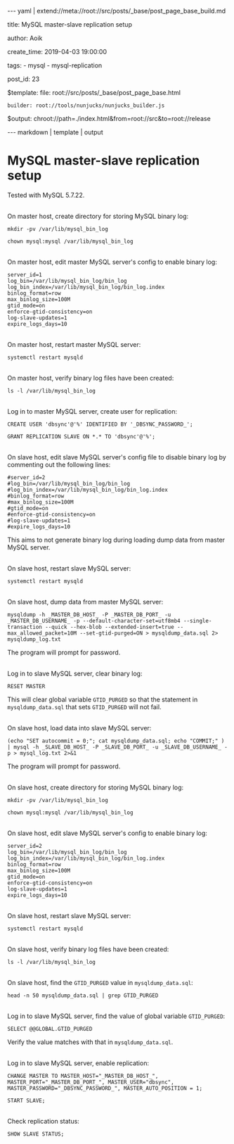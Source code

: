--- yaml | extend://meta://root://src/posts/_base/post_page_base_build.md

title: MySQL master-slave replication setup

author: Aoik

create_time: 2019-04-03 19:00:00

tags:
    - mysql
    - mysql-replication

post_id: 23

$template:
    file: root://src/posts/_base/post_page_base.html

    builder: root://tools/nunjucks/nunjucks_builder.js

$output: chroot://path=./index.html&from=root://src&to=root://release

--- markdown | template | output
# MySQL master-slave replication setup
Tested with MySQL 5.7.22.

\
On master host, create directory for storing MySQL binary log:
```
mkdir -pv /var/lib/mysql_bin_log

chown mysql:mysql /var/lib/mysql_bin_log
```

\
On master host, edit master MySQL server's config to enable binary log:
```
server_id=1
log_bin=/var/lib/mysql_bin_log/bin_log
log_bin_index=/var/lib/mysql_bin_log/bin_log.index
binlog_format=row
max_binlog_size=100M
gtid_mode=on
enforce-gtid-consistency=on
log-slave-updates=1
expire_logs_days=10
```

\
On master host, restart master MySQL server:
```
systemctl restart mysqld
```

\
On master host, verify binary log files have been created:
```
ls -l /var/lib/mysql_bin_log
```

\
Log in to master MySQL server, create user for replication:
```
CREATE USER 'dbsync'@'%' IDENTIFIED BY '_DBSYNC_PASSWORD_';

GRANT REPLICATION SLAVE ON *.* TO 'dbsync'@'%';
```

\
On slave host, edit slave MySQL server's config file to disable binary log by commenting out the following lines:
```
#server_id=2
#log_bin=/var/lib/mysql_bin_log/bin_log
#log_bin_index=/var/lib/mysql_bin_log/bin_log.index
#binlog_format=row
#max_binlog_size=100M
#gtid_mode=on
#enforce-gtid-consistency=on
#log-slave-updates=1
#expire_logs_days=10
```
This aims to not generate binary log during loading dump data from master MySQL server.

\
On slave host, restart slave MySQL server:
```
systemctl restart mysqld
```

\
On slave host, dump data from master MySQL server:
```
mysqldump -h _MASTER_DB_HOST_ -P _MASTER_DB_PORT_ -u _MASTER_DB_USERNAME_ -p --default-character-set=utf8mb4 --single-transaction --quick --hex-blob --extended-insert=true --max_allowed_packet=10M --set-gtid-purged=ON > mysqldump_data.sql 2> mysqldump_log.txt
```
The program will prompt for password.

\
Log in to slave MySQL server, clear binary log:
```
RESET MASTER
```
This will clear global variable `GTID_PURGED` so that the statement in `mysqldump_data.sql` that sets `GTID_PURGED` will not fail.

\
On slave host, load data into slave MySQL server:
```
(echo "SET autocommit = 0;"; cat mysqldump_data.sql; echo "COMMIT;" ) | mysql -h _SLAVE_DB_HOST_ -P _SLAVE_DB_PORT_ -u _SLAVE_DB_USERNAME_ -p > mysql_log.txt 2>&1
```
The program will prompt for password.

\
On slave host, create directory for storing MySQL binary log:
```
mkdir -pv /var/lib/mysql_bin_log

chown mysql:mysql /var/lib/mysql_bin_log
```

\
On slave host, edit slave MySQL server's config to enable binary log:
```
server_id=2
log_bin=/var/lib/mysql_bin_log/bin_log
log_bin_index=/var/lib/mysql_bin_log/bin_log.index
binlog_format=row
max_binlog_size=100M
gtid_mode=on
enforce-gtid-consistency=on
log-slave-updates=1
expire_logs_days=10
```

\
On slave host, restart slave MySQL server:
```
systemctl restart mysqld
```

\
On slave host, verify binary log files have been created:
```
ls -l /var/lib/mysql_bin_log
```

\
On slave host, find the `GTID_PURGED` value in `mysqldump_data.sql`:
```
head -n 50 mysqldump_data.sql | grep GTID_PURGED
```

\
Log in to slave MySQL server, find the value of global variable `GTID_PURGED`:
```
SELECT @@GLOBAL.GTID_PURGED
```
Verify the value matches with that in `mysqldump_data.sql`.

\
Log in to slave MySQL server, enable replication:
```
CHANGE MASTER TO MASTER_HOST="_MASTER_DB_HOST_", MASTER_PORT="_MASTER_DB_PORT_", MASTER_USER="dbsync", MASTER_PASSWORD="_DBSYNC_PASSWORD_", MASTER_AUTO_POSITION = 1;

START SLAVE;
```

\
Check replication status:
```
SHOW SLAVE STATUS;
```
